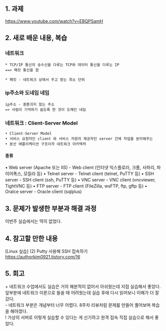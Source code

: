 
## 1. 과제 
https://www.youtube.com/watch?v=EBQPSamH



## 2. 새로 배운 내용, 복습
### 네트워크 
~~~
* TCP/IP 통신의 송수신을 다루는 TCP와 데이터 통신을 다루는 IP   
==> 패킷 통신을 함

* 패킷 - 네트워크 상에서 주고 받는 최소 단위

~~~

### ip주소와 도네임 네임
~~~
ip주소 - 중볻괴지 않는 주소   
=> 사림이 기억하기 쉽도록 한 것이 도메인 네임  
~~~

### 네트워크 : Client-Server Model
~~~
• Client-Server Model
• 서비스 요청자인 client 와 서비스 자원의 제공자인 server 간에 작업을 분리해주는
• 분산 애플리케이션 구조이자 네트워크 아키텍처
~~~

#### 종류
• Web server (Apache 또는 IIS) - Web client (인터넷 익스플로러, 크롬, 사파리, 파이어폭스, 모질라 등)
• Telnet server - Telnet client (telnet, PuTTY 등)
• SSH server - SSH client (ssh, PuTTY 등)
• VNC server - VNC client (vncviewer, TightVNC 등)
• FTP server - FTP client (FileZilla, wsFTP, ftp, gftp 등)
• Oralce server - Oracle client (sqlplus)


## 3. 문제가 발생한 부분과 해결 과정
이번주 실습에서는 딱히 없었다.  



## 4. 참고할 만한 내용  
[Linux 실습] (2) Putty 사용해 SSH 접속하기  
https://authorkim0921.tistory.com/16  


## 5. 회고
\+ 네트워크 수업에서도 실습은 거의 해본적이 없어서 아쉬웠는데 지접 실습해서 좋았다. 앞부분에 네트워크 이론으로 들을 때 어려웠는데 실습 후에 다시 읽어보니 이해가 더 잘갔다.  
\- 네트워크 부분은 개념부터 너무 어렵다. 8주차 리뷰처럼 문제를 만들어 풀어보며 복습을 해야겠다.  
\! 가상의 서버로 이렇게 실습할 수 있다는 게 신기하고 원격 접속 직접 실습으로 해서 좋았다. 
